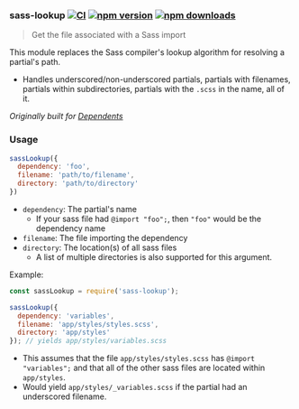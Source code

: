 ### sass-lookup [![CI](https://img.shields.io/github/actions/workflow/status/dependents/node-sass-lookup/ci.yml?branch=main&label=CI&logo=github)](https://github.com/dependents/node-sass-lookup/actions/workflows/ci.yml?query=branch%3Amain) [![npm version](https://img.shields.io/npm/v/sass-lookup?logo=npm&logoColor=fff)](https://www.npmjs.com/package/sass-lookup) [![npm downloads](https://img.shields.io/npm/dm/sass-lookup)](https://www.npmjs.com/package/sass-lookup)

> Get the file associated with a Sass import

This module replaces the Sass compiler's lookup algorithm for resolving a partial's path.

* Handles underscored/non-underscored partials,
partials with filenames, partials within subdirectories,
partials with the `.scss` in the name, all of it.

*Originally built for [Dependents](https://github.com/dependents/Dependents#dependents)*

### Usage

```js
sassLookup({
  dependency: 'foo',
  filename: 'path/to/filename',
  directory: 'path/to/directory'
})
```

* `dependency`: The partial's name
  * If your sass file had `@import "foo";`, then `"foo"` would be the dependency name
* `filename`: The file importing the dependency
* `directory`: The location(s) of all sass files
  * A list of multiple directories is also supported for this argument.

Example:

```js
const sassLookup = require('sass-lookup');

sassLookup({
  dependency: 'variables',
  filename: 'app/styles/styles.scss',
  directory: 'app/styles'
}); // yields app/styles/variables.scss
```

* This assumes that the file `app/styles/styles.scss` has `@import "variables";`
and that all of the other sass files are located within `app/styles`.
* Would yield `app/styles/_variables.scss` if the partial had an underscored filename.
